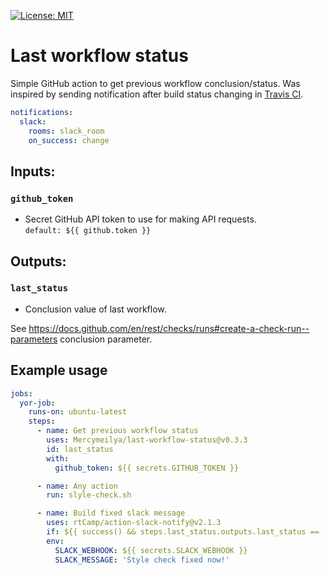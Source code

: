 [![License: MIT](https://img.shields.io/badge/License-MIT-blue.svg)](https://github.com/MercymeIlya/last-workflow-status/blob/master/LICENSE)

# Last workflow status

Simple GitHub action to get previous workflow conclusion/status. Was inspired by sending notification after build status changing in 
[Travis CI](https://docs.travis-ci.com/user/notifications/#changing-notification-frequency).
```yaml
notifications:
  slack:
    rooms: slack_room
    on_success: change
```

## Inputs:
### `github_token`
* Secret GitHub API token to use for making API requests.  
`default: ${{ github.token }}`

## Outputs:
### `last_status`
* Conclusion value of last workflow.

See https://docs.github.com/en/rest/checks/runs#create-a-check-run--parameters conclusion parameter.

## Example usage

```yaml
jobs:
  yor-job:
    runs-on: ubuntu-latest
    steps:
      - name: Get previous workflow status
        uses: Mercymeilya/last-workflow-status@v0.3.3
        id: last_status
        with:
          github_token: ${{ secrets.GITHUB_TOKEN }}

      - name: Any action
        run: slyle-check.sh

      - name: Build fixed slack message
        uses: rtCamp/action-slack-notify@v2.1.3
        if: ${{ success() && steps.last_status.outputs.last_status == 'failure' }}
        env: 
          SLACK_WEBHOOK: ${{ secrets.SLACK_WEBHOOK }}
          SLACK_MESSAGE: 'Style check fixed now!'
```         
